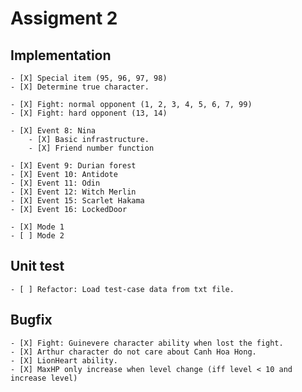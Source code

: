 # Assigment 2

## Implementation

    - [X] Special item (95, 96, 97, 98)
    - [X] Determine true character.

    - [X] Fight: normal opponent (1, 2, 3, 4, 5, 6, 7, 99)
    - [X] Fight: hard opponent (13, 14)

    - [X] Event 8: Nina
        - [X] Basic infrastructure.
        - [X] Friend number function

    - [X] Event 9: Durian forest
    - [X] Event 10: Antidote
    - [X] Event 11: Odin
    - [X] Event 12: Witch Merlin
    - [X] Event 15: Scarlet Hakama
    - [X] Event 16: LockedDoor

    - [X] Mode 1
    - [ ] Mode 2

## Unit test

    - [ ] Refactor: Load test-case data from txt file.

## Bugfix

    - [X] Fight: Guinevere character ability when lost the fight.
    - [X] Arthur character do not care about Canh Hoa Hong.
    - [X] LionHeart ability.
    - [X] MaxHP only increase when level change (iff level < 10 and increase level)
